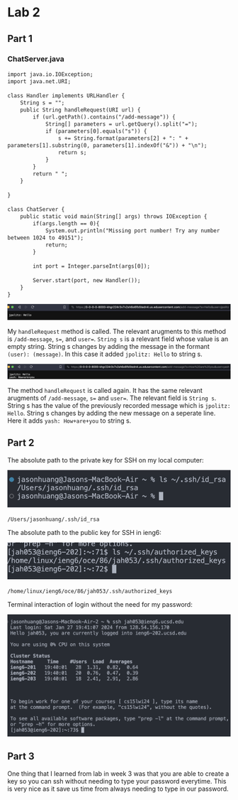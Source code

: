 # Lab 2

## Part 1

### ChatServer.java
```
import java.io.IOException;
import java.net.URI;

class Handler implements URLHandler {
    String s = "";
    public String handleRequest(URI url) {
        if (url.getPath().contains("/add-message")) {
            String[] parameters = url.getQuery().split("=");
            if (parameters[0].equals("s")) {
                s += String.format(parameters[2] + ": " + parameters[1].substring(0, parameters[1].indexOf("&")) + "\n");
                return s;
            }
        }
        return " ";
    }

}

class ChatServer {
    public static void main(String[] args) throws IOException {
        if(args.length == 0){
            System.out.println("Missing port number! Try any number between 1024 to 49151");
            return;
        }

        int port = Integer.parseInt(args[0]);

        Server.start(port, new Handler());
    }
}
```


![add message1](lab2_files/add_message1.png)

My `handleRequest` method is called. The relevant arugments to this method is `/add-message`, `s=`, and `user=`. `String s` is a relevant field whose value is an empty string. String s changes by adding the message in the formant `(user): (message)`. In this case it added `jpolitz: Hello` to string s.

![add message2](lab2_files/add_message2.png)

The method `handleRequest` is called again. It has the same relevant arugments of `/add-message`, `s=` and `user=`. The relevant field is `String s`. String s has the value of the previously recorded message which is `jpolitz: Hello`. String s changes by adding the new message on a seperate line. Here it adds `yash: How+are+you` to string s.

## Part 2

The absolute path to the private key for SSH on my local computer:

![private key](lab2_files/path_to_private_key.png)

`/Users/jasonhuang/.ssh/id_rsa`

The absolute path to the public key for SSH in ieng6:

![public key](lab2_files/path_to_public_key.png)

`/home/linux/ieng6/oce/86/jah053/.ssh/authorized_keys`

Terminal interaction of login without the need for my password:

![login](lab2_files/ssh_to_ieng6_no_pass.png)

## Part 3 

One thing that I learned from lab in week 3 was that you are able to create a key so you can ssh without needing to type your password everytime. This is very nice as it save us time from always needing to type in our password.
